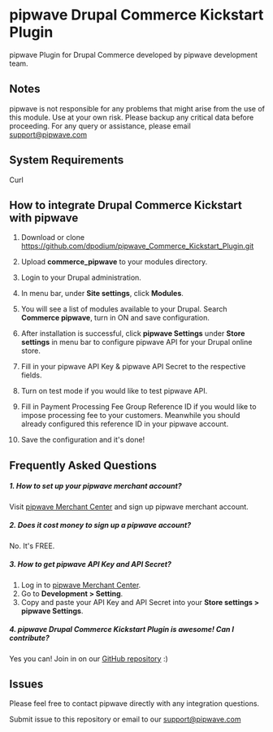 pipwave Drupal Commerce Kickstart Plugin
========================================
pipwave Plugin for Drupal Commerce developed by pipwave development team.


Notes
-----
pipwave is not responsible for any problems that might arise from the use of this module. 
Use at your own risk. Please backup any critical data before proceeding. For any query or 
assistance, please email support@pipwave.com

System Requirements
-------------------
Curl

How to integrate Drupal Commerce Kickstart with pipwave
-------------------------------------------------------
1. Download or clone https://github.com/dpodium/pipwave_Commerce_Kickstart_Plugin.git

2. Upload **commerce_pipwave** to your modules directory.

3. Login to your Drupal administration.

4. In menu bar, under **Site settings**, click **Modules**.

5. You will see a list of modules available to your Drupal. Search **Commerce pipwave**, turn in ON and save configuration.

6. After installation is successful, click **pipwave Settings** under **Store settings** in menu bar to configure pipwave API for your Drupal online store.

7. Fill in your pipwave API Key & pipwave API Secret to the respective fields. 

8. Turn on test mode if you would like to test pipwave API.

9. Fill in Payment Processing Fee Group Reference ID if you would like to impose processing fee to your customers. Meanwhile you should already configured this reference ID in your pipwave account.

10. Save the configuration and it's done!


Frequently Asked Questions
--------------------------

##### 1. How to set up your pipwave merchant account?

Visit [pipwave Merchant Center](https://merchant.pipwave.com/site/signup/ "signup pipwave Merchant Center") and sign up pipwave merchant account.

##### 2. Does it cost money to sign up a pipwave account?

No. It's FREE.

##### 3. How to get pipwave API Key and API Secret?

1. Log in to [pipwave Merchant Center](https://merchant.pipwave.com/site/login/ "login pipwave Merchant Center").
2. Go to **Development > Setting**.
3. Copy and paste your API Key and API Secret into your **Store settings > pipwave Settings**.

##### 4. pipwave Drupal Commerce Kickstart Plugin is awesome! Can I contribute?

Yes you can! Join in on our [GitHub repository](https://github.com/dpodium/pipwave_Commerce_Kickstart_Plugin/) :)

Issues
------
Please feel free to contact pipwave directly with any integration questions.

Submit issue to this repository or email to our support@pipwave.com